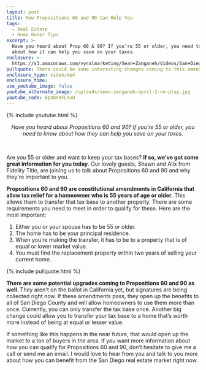```yaml
---
layout: post
title: How Propositions 60 and 90 Can Help You
tags:
  - Real Estate
  - Home Owner Tips
excerpt: >-
  Have you heard about Prop 60 & 90? If you’re 55 or older, you need to know
  about how it can help you save on your taxes.
enclosure: >-
  https://s3.amazonaws.com/vyralmarketing/Sean+Zanganeh/Videos/San+Diego%252C+CA+Real+Estate+-+Relief+for+Homeowners+Age+55+and+Older.mp4
pullquote: There could be some interesting changes coming to this amendment.
enclosure_type: video/mp4
enclosure_time:
use_youtube_image: false
youtube_alternate_image: /uploads/sean-zanganeh-april-2-no-play.jpg
youtube_code: 6p38nVFL9vU
---
```


{% include youtube.html %}

<center><em>Have you heard about </em><em>Propositions 60 and 90</em><em>? If you&rsquo;re 55 or older, you need to know about how they can help you save on your taxes.</em></center>

&nbsp;

Are you 55 or older and want to keep your tax bases? **If so, we’ve got some great information for you today**. Our lovely guests, Shawn and Alix from Fidelity Title, are joining us to talk about Propositions 60 and 90 and why they're important to you.

**Propositions 60 and 90 are constitutional amendments in California that allow tax relief for a homeowner who is 55 years of age or older**. This allows them to transfer that tax base to another property. There are some requirements you need to meet in order to qualify for these. Here are the most important:

1. Either you or your spouse has to be 55 or older.
2. The home has to be your principal residence.
3. When you’re making the transfer, it has to be to a property that is of equal or lower market value.
4. You must find the replacement property within two years of selling your current home.

{% include pullquote.html %}

**There are some potential upgrades coming to Propositions 60 and 90 as well**. They aren't on the ballot in California yet, but signatures are being collected right now. If these amendments pass, they open up the benefits to all of San Diego County and will allow homeowners to use them more than once. Currently, you can only transfer the tax base once. Another big change could allow you to transfer your tax base to a home that’s worth more instead of being at equal or lesser value.

If something like this happens in the near future, that would open up the market to a ton of buyers in the area. If you want more information about how you can qualify for Propositions 60 and 90, don’t hesitate to give me a call or send me an email. I would love to hear from you and talk to you more about how you can benefit from the San Diego real estate market right now.